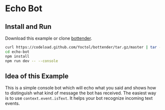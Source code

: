 # Echo Bot

## Install and Run

Download this example or clone [bottender](https://github.com/Yoctol/bottender).

```sh
curl https://codeload.github.com/Yoctol/bottender/tar.gz/master | tar -xz --strip=2 bottender-master/examples/echo-bot
cd echo-bot
npm install
npm run dev -- --console
```

## Idea of this Example

This is a simple console bot which will echo what you said and shows how to
distinguish what kind of message the bot has received. The easiest way is to use
`context.event.isText`. It helps your bot recognize incoming text events.
